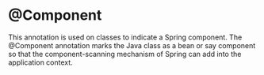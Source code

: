 # @Component

This annotation is used on classes to indicate a Spring component. The @Component annotation marks the Java class as a bean or say component so that the component-scanning mechanism of Spring can add into the application context.